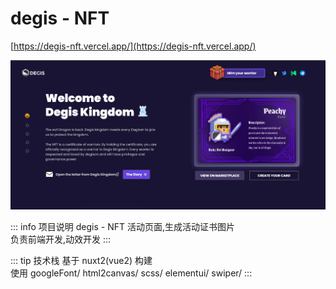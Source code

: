 # degis - NFT

[https://degis-nft.vercel.app/](https://degis-nft.vercel.app/)

![alt text](image/degis-nft.png)

::: info 项目说明
degis - NFT 活动页面,生成活动证书图片  
负责前端开发,动效开发
:::

::: tip 技术栈
基于 nuxt2\(vue2\) 构建  
使用 googleFont/ html2canvas/ scss/ elementui/ swiper/
:::
